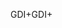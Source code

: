 <span data-ttu-id="f0d45-101">GDI+</span><span class="sxs-lookup"><span data-stu-id="f0d45-101">GDI+</span></span>